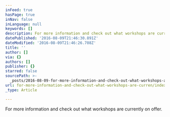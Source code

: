 ```yaml
---
inFeed: true
hasPage: true
inNav: false
inLanguage: null
keywords: []
description: For more information and check out what workshops are currently on offer.
datePublished: '2016-08-09T21:46:30.891Z'
dateModified: '2016-08-09T21:46:26.708Z'
title: ''
author: []
via: {}
authors: []
publisher: {}
starred: false
sourcePath: >-
  _posts/2016-08-09-for-more-information-and-check-out-what-workshops-are-curren.md
url: for-more-information-and-check-out-what-workshops-are-curren/index.html
_type: Article

---
```

For more information and check out what workshops are currently on offer.
